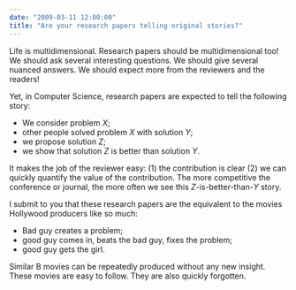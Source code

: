 ```yaml
---
date: "2009-03-11 12:00:00"
title: "Are your research papers telling original stories?"
---
```




Life is multidimensional. Research papers should be multidimensional too! We should ask several interesting questions. We should give several nuanced answers. We should expect more from the reviewers and the readers!

Yet, in Computer Science, research papers are expected to tell the following story:

- We consider problem <em>X</em>;
- other people solved problem _X_ with solution <em>Y</em>;
- we propose solution <em>Z</em>;
- we show that solution _Z_ is better than solution <em>Y</em>.


It makes the job of the reviewer easy: (1) the contribution is clear (2) we can quickly quantify the value of the contribution. The more competitive the conference or journal, the more often we see this <em>Z</em>-is-better-than-<em>Y</em> story.

I submit to you that these research papers are the equivalent to the movies Hollywood  producers like so much:

- Bad guy creates a problem;
- good guy comes in, beats the bad guy, fixes the problem;
- good guy gets the girl.


Similar B movies can be repeatedly produced without any new insight. These movies are easy to follow. They are also quickly forgotten.

